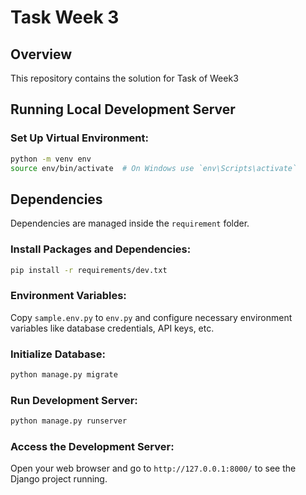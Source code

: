 
# Task Week 3 

## Overview

This repository contains the solution for Task of Week3

## Running Local Development Server

### Set Up Virtual Environment:

```bash
python -m venv env
source env/bin/activate  # On Windows use `env\Scripts\activate`
```

## Dependencies

Dependencies are managed inside the `requirement` folder.

### Install Packages and Dependencies:

```bash
pip install -r requirements/dev.txt
```

### Environment Variables:

Copy `sample.env.py` to `env.py` and configure necessary environment variables like database credentials, API keys, etc.

### Initialize Database:

```bash
python manage.py migrate
```

### Run Development Server:

```bash
python manage.py runserver
```

### Access the Development Server:

Open your web browser and go to `http://127.0.0.1:8000/` to see the Django project running.


